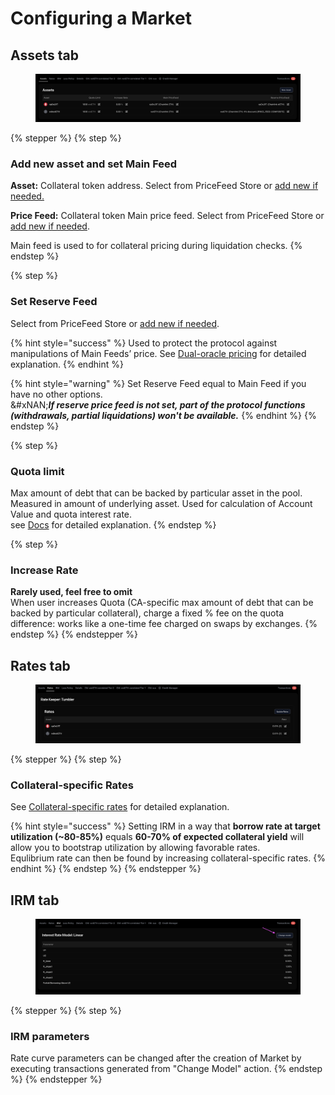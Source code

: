 # Configuring a Market

## Assets tab

<figure><img src="../.gitbook/assets/image (2) (1).png" alt=""><figcaption></figcaption></figure>

{% stepper %}
{% step %}
### Add new asset and set Main Feed

**Asset:** Collateral token address. Select from PriceFeed Store or [add new if needed.](https://docs.gearbox.fi/gearbox-permissionless-doc/step-by-step-guides/adding-required-price-feeds)

**Price Feed:** Collateral token Main price feed. Select from PriceFeed Store or [add new if needed](https://docs.gearbox.fi/gearbox-permissionless-doc/step-by-step-guides/adding-required-price-feeds).&#x20;

Main feed is used to for collateral pricing during liquidation checks.
{% endstep %}

{% step %}
### Set Reserve Feed

Select from PriceFeed Store or [add new if needed](https://docs.gearbox.fi/gearbox-permissionless-doc/step-by-step-guides/adding-required-price-feeds).

{% hint style="success" %}
Used to protect the protocol against manipulations of Main Feeds’ price. See [Dual-oracle pricing](https://docs.gearbox.fi/gearbox-permissionless-doc/competitive-advantages/dual-oracle-pricing) for detailed explanation.
{% endhint %}

{% hint style="warning" %}
Set Reserve Feed equal to Main Feed if you have no other options.\
&#xNAN;_**If reserve price feed is not set, part of the protocol functions (withdrawals, partial liquidations) won't be available.**_
{% endhint %}
{% endstep %}

{% step %}
### Quota limit

Max amount of debt that can be backed by particular asset in the pool. Measured in amount of underlying asset. Used for calculation of Account Value and quota interest rate.\
see [Docs](https://docs.gearbox.finance/overview/liquidations#what-is-a-health-factor) for detailed explanation.
{% endstep %}

{% step %}
### Increase Rate

**Rarely used, feel free to omit**\
When user increases Quota (CA-specific max amount of debt that can be backed by particular collateral), charge a fixed % fee on the quota difference: works like a one-time fee charged on swaps by exchanges.
{% endstep %}
{% endstepper %}

## Rates tab

<figure><img src="../.gitbook/assets/image (3) (1).png" alt=""><figcaption></figcaption></figure>

{% stepper %}
{% step %}
### Collateral-specific Rates

See [Collateral-specific rates](../fee-sharing.md) for detailed explanation.

{% hint style="success" %}
Setting IRM in a way that **borrow rate at target utilization (\~80-85%)** equals **60-70% of expected collateral yield** will allow you to bootstrap utilization by allowing favorable rates.\
Equlibrium rate can then be found by increasing collateral-specific rates.
{% endhint %}
{% endstep %}
{% endstepper %}

## IRM tab

<figure><img src="../.gitbook/assets/Screenshot 2025-08-06 at 23.46.29.png" alt=""><figcaption></figcaption></figure>

{% stepper %}
{% step %}
### IRM parameters

Rate curve parameters can be changed after the creation of Market by executing transactions generated from "Change Model" action.
{% endstep %}
{% endstepper %}
